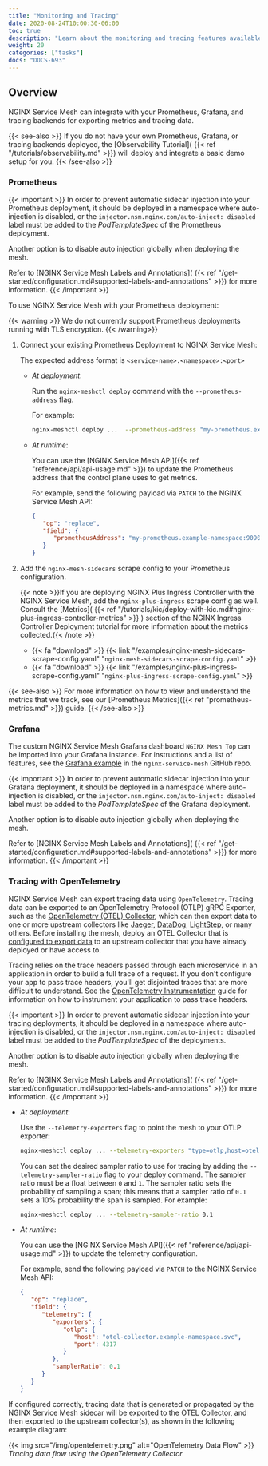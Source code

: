 ```yaml
---
title: "Monitoring and Tracing"
date: 2020-08-24T10:00:30-06:00
toc: true
description: "Learn about the monitoring and tracing features available in NGINX Service Mesh."
weight: 20
categories: ["tasks"]
docs: "DOCS-693"
---
```


## Overview

NGINX Service Mesh can integrate with your Prometheus, Grafana, and tracing backends for exporting metrics and tracing data.

{{< see-also >}}
If you do not have your own Prometheus, Grafana, or tracing backends deployed, the [Observability Tutorial]( {{< ref "/tutorials/observability.md" >}}) will deploy and integrate a basic demo setup for you.
{{< /see-also >}}

### Prometheus

{{< important >}}
In order to prevent automatic sidecar injection into your Prometheus deployment, it should be deployed in a namespace where auto-injection is disabled, or the `injector.nsm.nginx.com/auto-inject: disabled` label must be added to the *PodTemplateSpec* of the Prometheus deployment.

Another option is to disable auto injection globally when deploying the mesh.

Refer to [NGINX Service Mesh Labels and Annotations]( {{< ref "/get-started/configuration.md#supported-labels-and-annotations" >}}) for more information.
{{< /important >}}

To use NGINX Service Mesh with your Prometheus deployment:

{{< warning >}}
We do not currently support Prometheus deployments running with TLS encryption.
{{< /warning>}}

1. Connect your existing Prometheus Deployment to NGINX Service Mesh:

   The expected address format is `<service-name>.<namespace>:<port>`

   - *At deployment*:
   
      Run the `nginx-meshctl deploy` command with the `--prometheus-address` flag.

      For example:

      ```bash
      nginx-meshctl deploy ...  --prometheus-address "my-prometheus.example-namespace:9090"
      ```

   - *At runtime*:

      You can use the [NGINX Service Mesh API]({{< ref "reference/api/api-usage.md" >}})
      to update the Prometheus address that the control plane uses to get metrics.

      For example, send the following payload via `PATCH` to the NGINX Service Mesh API:

      ```json
      {
         "op": "replace",
         "field": {
            "prometheusAddress": "my-prometheus.example-namespace:9090"
         }
      }
      ```

1. Add the `nginx-mesh-sidecars` scrape config to your Prometheus configuration.

   {{< note >}}If you are deploying NGINX Plus Ingress Controller with the NGINX Service Mesh, add the `nginx-plus-ingress` scrape config as well. Consult the [Metrics]( {{< ref "/tutorials/kic/deploy-with-kic.md#nginx-plus-ingress-controller-metrics" >}} ) section of the NGINX Ingress Controller Deployment tutorial for more information about the metrics collected.{{< /note >}}

   - {{< fa "download" >}} {{< link "/examples/nginx-mesh-sidecars-scrape-config.yaml" "`nginx-mesh-sidecars-scrape-config.yaml`" >}}
   - {{< fa "download" >}} {{< link "/examples/nginx-plus-ingress-scrape-config.yaml" "`nginx-plus-ingress-scrape-config.yaml`" >}}

{{< see-also >}}
For more information on how to view and understand the metrics that we track, see our [Prometheus Metrics]({{< ref "prometheus-metrics.md" >}}) guide.
{{< /see-also >}}

### Grafana
The custom NGINX Service Mesh Grafana dashboard `NGINX Mesh Top` can be imported into your Grafana instance. 
For instructions and a list of features, see the [Grafana example](https://github.com/nginxinc/nginx-service-mesh/tree/main/examples/grafana) in the `nginx-service-mesh` GitHub repo.

{{< important >}}
In order to prevent automatic sidecar injection into your Grafana deployment, it should be deployed in a namespace where auto-injection is disabled, or the `injector.nsm.nginx.com/auto-inject: disabled` label must be added to the *PodTemplateSpec* of the Grafana deployment.

Another option is to disable auto injection globally when deploying the mesh.

Refer to [NGINX Service Mesh Labels and Annotations]( {{< ref "/get-started/configuration.md#supported-labels-and-annotations" >}}) for more information.
{{< /important >}}

### Tracing with OpenTelemetry

NGINX Service Mesh can export tracing data using `OpenTelemetry`. Tracing data can be exported to an OpenTelemetry Protocol (OTLP) gRPC Exporter, such as the [OpenTelemetry (OTEL) Collector](https://opentelemetry.io/docs/collector/), which can then export data to one or more upstream collectors like [Jaeger](https://www.jaegertracing.io/), [DataDog](https://docs.datadoghq.com/tracing/), [LightStep](https://lightstep.com/), or many others. Before installing the mesh, deploy an OTEL Collector that is [configured to export data](https://opentelemetry.io/docs/collector/configuration/#exporters) to an upstream collector that you have already deployed or have access to.

Tracing relies on the trace headers passed through each microservice in an application in order to build a full trace of a request. If you don't configure your app to pass trace headers, you'll get disjointed traces that are more difficult to understand. See the [OpenTelemetry Instrumentation](https://opentelemetry.io/docs/instrumentation/) guide for information on how to instrument your application to pass trace headers.

{{< important >}}
In order to prevent automatic sidecar injection into your tracing deployments, it should be deployed in a namespace where auto-injection is disabled, or the `injector.nsm.nginx.com/auto-inject: disabled` label must be added to the *PodTemplateSpec* of the deployments.

Another option is to disable auto injection globally when deploying the mesh.

Refer to [NGINX Service Mesh Labels and Annotations]( {{< ref "/get-started/configuration.md#supported-labels-and-annotations" >}}) for more information.
{{< /important >}}

- *At deployment*:

   Use the `--telemetry-exporters` flag to point the mesh to your OTLP exporter:

   ```bash
   nginx-meshctl deploy ... --telemetry-exporters "type=otlp,host=otel-collector.example-namespace.svc,port=4317"
   ```

   You can set the desired sampler ratio to use for tracing by adding the `--telemetry-sampler-ratio` flag to your deploy command. 
   The sampler ratio must be a float between `0` and `1`. The sampler ratio sets the probability of sampling a span; this means that a sampler ratio of `0.1` sets a 10% probability the span is sampled. For example:

   ```bash
   nginx-meshctl deploy ... --telemetry-sampler-ratio 0.1
   ```

- *At runtime*:

   You can use the [NGINX Service Mesh API]({{< ref "reference/api/api-usage.md" >}}) to update the telemetry configuration.

   For example, send the following payload via `PATCH` to the NGINX Service Mesh API:

   ```json
   {
      "op": "replace",
      "field": {
         "telemetry": {
            "exporters": {
               "otlp": {
                  "host": "otel-collector.example-namespace.svc",
                  "port": 4317
               }
            },
            "samplerRatio": 0.1
         }
      }
   }

If configured correctly, tracing data that is generated or propagated by the NGINX Service Mesh sidecar will be exported to the OTEL Collector, and then exported to the upstream collector(s), as shown in the following example diagram:

{{< img src="/img/opentelemetry.png" alt="OpenTelemetry Data Flow" >}}
*Tracing data flow using the OpenTelemetry Collector*
